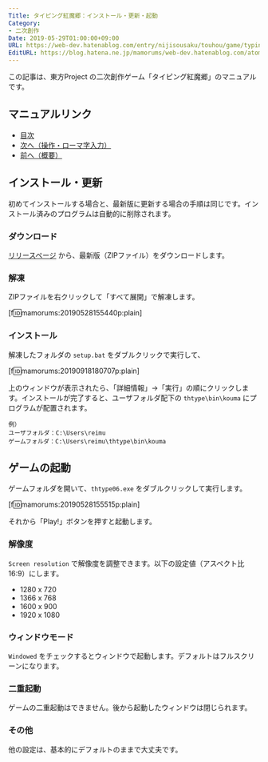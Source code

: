```yaml
---
Title: タイピング紅魔郷：インストール・更新・起動
Category:
- 二次創作
Date: 2019-05-29T01:00:00+09:00
URL: https://web-dev.hatenablog.com/entry/nijisousaku/touhou/game/typing/koumakyou/manual/install-and-start
EditURL: https://blog.hatena.ne.jp/mamorums/web-dev.hatenablog.com/atom/entry/17680117127170710374
---
```


この記事は、東方Project の二次創作ゲーム「タイピング紅魔郷」のマニュアルです。


## マニュアルリンク
- [目次](/entry/nijisousaku/touhou/game/typing/koumakyou/manual/table-of-contents)
- [次へ（操作・ローマ字入力）](/entry/nijisousaku/touhou/game/typing/koumakyou/manual/operation-and-input)
- [前へ（概要）](/entry/nijisousaku/touhou/game/typing/koumakyou/manual/overview)


## インストール・更新
初めてインストールする場合と、最新版に更新する場合の手順は同じです。インストール済みのプログラムは自動的に削除されます。

### ダウンロード
[リリースページ](https://github.com/mamorum/game/releases/tag/thtype06) から、最新版（ZIPファイル）をダウンロードします。

### 解凍
ZIPファイルを右クリックして「すべて展開」で解凍します。

[f:id:mamorums:20190528155440p:plain]


### インストール
解凍したフォルダの `setup.bat` をダブルクリックで実行して、

[f:id:mamorums:20190918180707p:plain]

上のウィンドウが表示されたら、「詳細情報」→「実行」の順にクリックします。インストールが完了すると、ユーザフォルダ配下の `thtype\bin\kouma` にプログラムが配置されます。

```
例）
ユーザフォルダ：C:\Users\reimu
ゲームフォルダ：C:\Users\reimu\thtype\bin\kouma
```


## ゲームの起動
ゲームフォルダを開いて、`thtype06.exe` をダブルクリックして実行します。

[f:id:mamorums:20190528155515p:plain]

それから「Play!」ボタンを押すと起動します。

### 解像度
`Screen resolution` で解像度を調整できます。以下の設定値（アスペクト比 16:9）にします。

- 1280 x 720
- 1366 x 768
- 1600 x 900
- 1920 x 1080

### ウィンドウモード
`Windowed` をチェックするとウィンドウで起動します。デフォルトはフルスクリーンになります。

### 二重起動
ゲームの二重起動はできません。後から起動したウィンドウは閉じられます。

### その他
他の設定は、基本的にデフォルトのままで大丈夫です。


